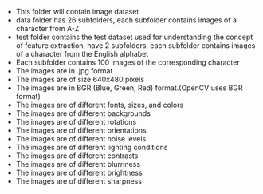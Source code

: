  - This folder will contain image dataset
- data folder has 26 subfolders, each subfolder contains images of a character from A-Z
- test folder  contains the test dataset used for understanding the concept of feature extraction, have 2 subfolders, each subfolder contains images of a character from the English alphabet
- Each subfolder contains 100 images of the corresponding character
- The images are in .jpg format
- The images are of size 640x480 pixels
- The images are in BGR (Blue, Green, Red) format.(OpenCV uses BGR format)
- The images are of different fonts, sizes, and colors
- The images are of different backgrounds
- The images are of different rotations
- The images are of different orientations
- The images are of different noise levels
- The images are of different lighting conditions
- The images are of different contrasts
- The images are of different blurriness
- The images are of different brightness
- The images are of different sharpness